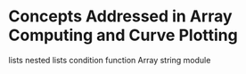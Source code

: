 # Concepts Addressed in Array Computing and Curve Plotting
lists
nested lists 
condition
function
Array
string
module